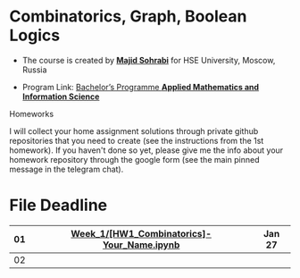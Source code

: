 # Combinatorics, Graph, Boolean Logics

- The course is created by [**Majid Sohrabi**](https://www.hse.ru/en/org/persons/401648437) for HSE University, Moscow, Russia

- Program Link: [Bachelor’s Programme **Applied Mathematics and Information Science**](https://www.hse.ru/en/ba/ami/)

Homeworks

I will collect your home assignment solutions through private github repositories that you need to create (see the instructions from the 1st homework). If you haven't done so yet, please give me the info about your homework repository through the google form (see the main pinned message in the telegram chat).

#	File	Deadline

| 01 | [Week_1/[HW1_Combinatorics]-Your_Name.ipynb](Week_1/[HW1_Combinatorics]-Your_Name.ipynb) | Jan 27 |
| -- | ------------------------| ------- |
| 02 |  |   |
